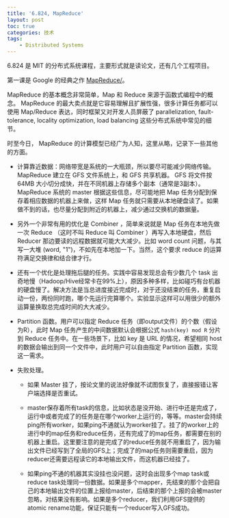 ```yaml
---
title: '6.824, MapReduce'
layout: post
toc: true
categories: 技术
tags:
    - Distributed Systems
---
```


6.824 是 MIT 的分布式系统课程，主要形式就是读论文，还有几个工程项目。

第一课是 Google 的经典之作 [MapReduce/](http://nil.csail.mit.edu/6.824/2018/papers/mapreduce.pdf)。

MapReduce 的基本概念非常简单，Map 和 Reduce 来源于函数式编程中的概念。 MapReduce 的最大卖点就是它容易理解且扩展性强，很多计算任务都可以使用 Map/Reduce 表达，同时框架又对开发人员屏蔽了 parallelization, fault-tolerance, locality optimization, load balancing 这些分布式系统中常见的细节。

时至今日， MapReduce 的计算模型已经广为人知，这里从略，记录下一些其他的方面。

* 计算靠近数据：网络带宽是系统的一大瓶颈，所以要尽可能减少网络传输。 MapReduce 建立在 GFS 文件系统上，和 GFS 共享机器。 GFS 将文件按 64MB 大小切分成快，并在不同机器上存储多个副本（通常是3副本）。 MapReduce 系统的 master 根据这些信息，尽可能地把 Map 任务分配到保存着相应数据的机器上来做，这样 Map 任务就只需要从本地硬盘读了。如果做不到的话，也尽量分配到附近的机器上，减少通过交换机的数据量。

* 另外一个非常有用的优化是 Combiner ，简单来说就是 Map 任务在本地先做一次 Reduce （这时不叫 Reduce 叫 Combiner ）再写入本地硬盘，然后 Reducer 那边要读的远程数据就可能大大减少。比如 word count 问题，与其写一大堆 (word, "1")，不如先在本地加一下。当然，这个要求 reduce 的运算符满足交换律和结合律才行。

* 还有一个优化是处理拖后腿的任务。实践中容易发现总会有少数几个 task 出奇地慢（Hadoop/Hive经常卡在99%上），原因多种多样，比如碰巧有台机器的硬盘慢了。解决方法是当总进度接近完成时，对于还没结束的任务，重复启动一份，两份同时跑，哪个先运行完算哪个。实验显示这样可以用很少的额外运算量换取总完成时间的大大减少。

* Partition 函数。用户可以指定 Reduce 任务（即output文件）的个数（假设为R），此时 Map 任务产生的中间数据默认会根据公式 `hash(key) mod R` 分片到 Reduce 任务中。在一些场景下，比如 key 是 URL 的情况，希望相同 host 的数据会输出到同一个文件中，此时用户可以自由指定 Partition 函数，实现这一需求。

* 失败处理。
	
	* 如果 Master 挂了，按论文里的说法好像就不试图恢复了，直接报错让客户端选择是否重试。

	* master保存着所有task的信息，比如状态是没开始、进行中还是完成了，运行中或者完成了的任务是在哪个worker上运行的，等等。master会持续ping所有worker，如果ping不通就认为worker挂了。挂了的worker上的进行中的map任务和reduce任务，还有完成了的map任务，都需要在别的机器上重启。这里要注意的是完成了的reduce任务就不用重启了，因为输出文件已经写到了全局的GFS上；完成了的map任务则需要重启，因为reducer还需要远程读它的本地输出文件，而这机器已经挂了。

	* 如果ping不通的机器其实没挂也没问题，这时会出现多个map task或reduce task处理同一份数据。如果是多个mapper，先结束的那个会把自己的本地输出文件的位置上报给master，后结束的那个上报的会被master忽略，对结果没有影响。如果是多个reducer，我们利用GFS提供的atomic rename功能，保证只能有一个reducer写入GFS成功。